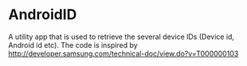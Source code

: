 # AndroidID
A utility app that is used to retrieve the several device IDs (Device id, Android id etc). The code is inspired by http://developer.samsung.com/technical-doc/view.do?v=T000000103
 
